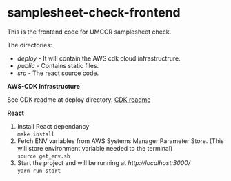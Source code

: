 # samplesheet-check-frontend

This is the frontend code for UMCCR samplesheet check.

The directories:
- *deploy* - It will contain the AWS cdk cloud infrastructrure. 
- *public* - Contains static files.
- *src* - The react source code.

**AWS-CDK Infrastructure**

See CDK readme at deploy directory. [CDK readme](deploy/README.md)

**React**
1. Install React dependancy  
        `make install`
2. Fetch ENV variables from AWS Systems Manager Parameter Store. (This will store environment variable needed to the terminal)  
        `source get_env.sh`
3. Start the project and will be running at *http://localhost:3000/*  
        `yarn run start`

